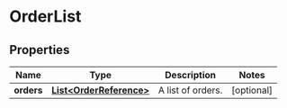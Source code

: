 
# OrderList

## Properties
Name | Type | Description | Notes
------------ | ------------- | ------------- | -------------
**orders** | [**List&lt;OrderReference&gt;**](OrderReference.md) | A list of orders. |  [optional]



